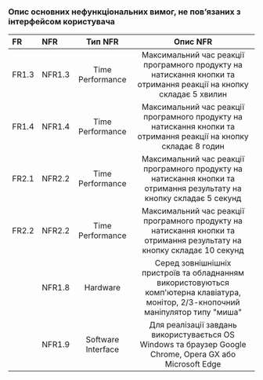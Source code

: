 ### Опис основних нефункціональних вимог, не пов’язаних з інтерфейсом користувача
|FR|NFR|Тип NFR|Опис NFR|
|:-|:-|:-:|:-:|
|FR1.3|NFR1.3|Time Performance|Максимальний час реакції програмного продукту на натискання кнопки та отримання реакції на кнопку складає 5 хвилин|
|FR1.4|NFR1.4|Time Performance|Максимальний час реакції програмного продукту на натискання кнопки та отримання реакції на кнопку складає 8 годин|
|FR2.1|NFR2.2|Time Performance|Максимальний час реакції програмного продукту на натискання кнопки та отримання результату на кнопку складає 5 секунд|
|FR2.2|NFR2.2|Time Performance|Максимальний час реакції програмного продукту на натискання кнопки та отримання результату на кнопку складає 10 секунд|
||NFR1.8|Hardware|Серед зовнішнішніх пристроїв та обладнанням використовуються комп'ютерна клавіатура, монітор, 2/3-кнопочний маніпулятор типу "миша"|
||NFR1.9|Software Interface|Для реалізації завдань використувається ОS Windows та браузер Google Chrome, Opera GX або Microsoft Edge|
